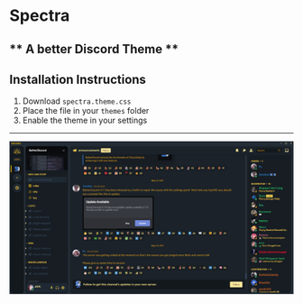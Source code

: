 # Spectra #
** A better Discord Theme **
---
## Installation Instructions ##
1. Download ``spectra.theme.css``
2. Place the file in your ``themes`` folder
3. Enable the theme in your settings
---
![Example](/assets/Template.png)
